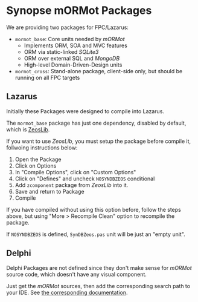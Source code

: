 
# Synopse mORMot Packages

We are providing two packages for FPC/Lazarus:

- `mormot_base`: Core units needed by *mORMot*
  - Implements ORM, SOA and MVC features
  - ORM via static-linked *SQLite3*
  - ORM over external SQL and *MongoDB*
  - High-level Domain-Driven-Design units  
- `mormot_cross`: Stand-alone package, client-side only, but should be running on all FPC targets

## Lazarus

Initially these Packages were designed to compile into Lazarus.

The `mormot_base` package has just one dependency, disabled by default, which is [ZeosLib](https://sourceforge.net/projects/zeoslib/).

If you want to use *ZeosLib*, you must setup the package before compile it, follwoing instructions below:

1. Open the Package
2. Click on Options
3. In "Compile Options", click on "Custom Options"
4. Click on "Defines" and uncheck `NOSYNDBZEOS` conditional
5. Add `zcomponent` package from *ZeosLib* into it.
6. Save and return to Package
7. Compile

If you have compiled without using this option before, follow the steps above, but using "More > Recompile Clean" option to recompile the package.

If `NOSYNDBZEOS` is defined, `SynDBZeos.pas` unit will be just an "empty unit".


## Delphi

Delphi Packages are not defined since they don't make sense for *mORMot* source code, which doesn't have any visual component.

Just get the *mORMot* sources, then add the corresponding search path to your IDE. See [the corresponding documentation](https://synopse.info/files/html/Synopse%20mORMot%20Framework%20SAD%201.18.html#TITL_113).